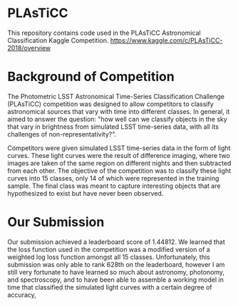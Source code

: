 # PLAsTiCC
This repository contains code used in the PLAsTiCC Astronomical Classification Kaggle Competition. 
https://www.kaggle.com/c/PLAsTiCC-2018/overview

# Background of Competition 
The Photometric LSST Astronomical Time-Series Classification Challenge (PLAsTiCC) competition was designed to allow competitors to classify astronomical sources that vary with time into different classes. In general, it aimed to answer the question:
"how well can we classify objects in the sky that vary in brightness from simulated LSST time-series data, with all its challenges of non-representativity?".

Competitors were given simulated LSST time-series data in the form of light curves. These light curves were the result of difference imaging, where two images are taken of the same region on different nights and then subtracted from each other. The objective of the competition was to classify these light curves into 15 classes, only 14 of which were represented in the training sample. The final class was meant to capture interesting objects that are hypothesized to exist but have never been observed.


# Our Submission
Our submission achieved a leaderboard score of 1.44812. We learned that the loss function used in the competition was a modified version of a weighted log loss function amongst all 15 classes. 
Unfortunately, this submission was only able to rank 628th on the leaderboard, however I am still very fortunate to have learned so much about astronomy, photonomy, and spectroscopy, and to have been able to assemble a working model in time that classified the simulated light curves with a certain degree of accuracy,
